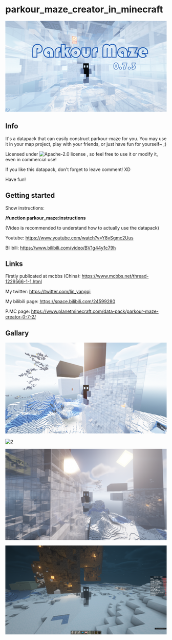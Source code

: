# parkour_maze_creator_in_minecraft

![Title Picture](pictures/Parkour_maze.png)

## Info

It's a datapack that can easily construct parkour-maze for you. You may use it in your map project, play with your friends, or just have fun for yourself~ ;)

Licensed under ![Apache-2.0 license](LICENSE) , so feel free to use it or modify it, even in commercial use!

If you like this datapack, don't forget to leave comment! XD

Have fun!

## Getting started

Show instructions: 

**/function parkour_maze:instructions**

(Video is recommended to understand how to actually use the datapack)

Youtube: https://www.youtube.com/watch?v=Y8vSgmc2Uus

Bilibili: https://www.bilibili.com/video/BV1g44y1c79h

## Links

Firstly publicated at mcbbs (China): https://www.mcbbs.net/thread-1229566-1-1.html

My twitter: https://twitter.com/lin_yangqi

My bilibili page: https://space.bilibili.com/24599280

P.MC page:  https://www.planetminecraft.com/data-pack/parkour-maze-creator-0-7-2/

## Gallary

![1](pictures/1.png)

![2](pictures/2.png)

![3](pictures/3.png)

![4](pictures/4.png)
